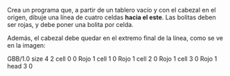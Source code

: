 Crea un programa que, a partir de un tablero vacío y con el cabezal en el origen, dibuje una línea de cuatro celdas **hacia el este**. Las bolitas deben ser rojas, y debe poner una bolita por celda.

Además, el cabezal debe quedar en el extremo final de la línea, como se ve en la imagen:

<gs-board> 
  GBB/1.0 
  size 4 2 
  cell 0 0 Rojo 1 
  cell 1 0 Rojo 1 
  cell 2 0 Rojo 1 
  cell 3 0 Rojo 1 
  head 3 0 
<gs-board>